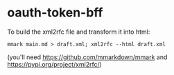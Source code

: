 # oauth-token-bff

To build the xml2rfc file and transform it into html:

`mmark main.md > draft.xml; xml2rfc --html draft.xml`

(you'll need https://github.com/mmarkdown/mmark and https://pypi.org/project/xml2rfc/)
